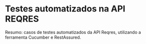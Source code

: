 # Testes automatizados na API REQRES
Resumo: casos de testes automatizados da API Reqres, utilizando a ferramenta Cucumber e RestAssured.

